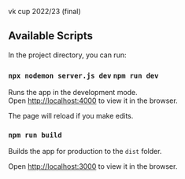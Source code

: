 vk cup 2022/23 (final)

## Available Scripts

In the project directory, you can run:

###  `npx nodemon server.js dev`  `npm run dev`

Runs the app in the development mode.<br>
Open [http://localhost:4000](http://localhost:4000) to view it in the browser.

The page will reload if you make edits.<br>

### `npm run build`

Builds the app for production to the `dist` folder.<br>

Open [http://localhost:3000](http://localhost:3000) to view it in the browser.
